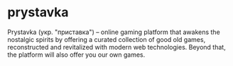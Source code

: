 # prystavka
Prystavka (укр. "приставка") – online gaming platform that awakens the nostalgic spirits by offering a curated collection of good old games, reconstructed and revitalized with modern web technologies. Beyond that, the platform will also offer you our own games.

